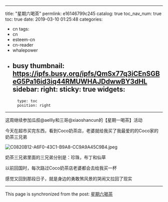 
---
title: "星期六喝茶"
permlink: e16146799c245
catalog: true
toc_nav_num: true
toc: true
date: 2019-03-10 01:25:48
categories:
- cn
tags:
- cn
- esteem-cn
- cn-reader
- whalepower
- busy
thumbnail: https://ipfs.busy.org/ipfs/QmSx77q3iCEnSGBeG5Pa16id3iq44RMUWHAJDdwwBY3dHL
sidebar:
    right:
        sticky: true
widgets:
    -
        type: toc
        position: right
---


这周继续参加瓜叔@aellly和三哥@xiaoshancun的【星期一喝茶】活动

今天在超市买完东西，看到Coco奶茶店，老婆就给我买了我最爱的的Coco家的奶茶三兄弟

![C0820B12-A6F0-43C1-B9A8-CC9A9A45C9B4.jpeg](https://ipfs.busy.org/ipfs/QmSx77q3iCEnSGBeG5Pa16id3iq44RMUWHAJDdwwBY3dHL)

奶茶三兄弟里面的三兄弟分别是：珍珠，布丁和仙草

以前回国时，每次路过Coco奶茶店老婆都会去给我买一杯

感觉又回到那段日子，就是身边的勇敢煞风景的哭闹又拉回了现实



- - -

This page is synchronized from the post: [星期六喝茶](https://steemit.com/@ericet/e16146799c245)
